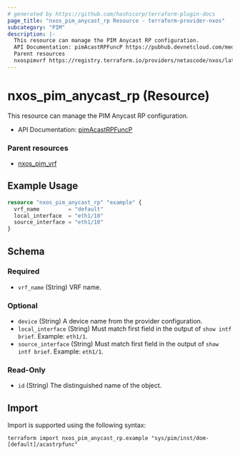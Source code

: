 ```yaml
---
# generated by https://github.com/hashicorp/terraform-plugin-docs
page_title: "nxos_pim_anycast_rp Resource - terraform-provider-nxos"
subcategory: "PIM"
description: |-
  This resource can manage the PIM Anycast RP configuration.
  API Documentation: pimAcastRPFuncP https://pubhub.devnetcloud.com/media/dme-docs-10-2-2/docs/Layer%203/pim:AcastRPFuncP/
  Parent resources
  nxospimvrf https://registry.terraform.io/providers/netascode/nxos/latest/docs/resources/pim_vrf
---
```


# nxos_pim_anycast_rp (Resource)

This resource can manage the PIM Anycast RP configuration.

- API Documentation: [pimAcastRPFuncP](https://pubhub.devnetcloud.com/media/dme-docs-10-2-2/docs/Layer%203/pim:AcastRPFuncP/)

### Parent resources

- [nxos_pim_vrf](https://registry.terraform.io/providers/netascode/nxos/latest/docs/resources/pim_vrf)

## Example Usage

```terraform
resource "nxos_pim_anycast_rp" "example" {
  vrf_name         = "default"
  local_interface  = "eth1/10"
  source_interface = "eth1/10"
}
```

<!-- schema generated by tfplugindocs -->
## Schema

### Required

- `vrf_name` (String) VRF name.

### Optional

- `device` (String) A device name from the provider configuration.
- `local_interface` (String) Must match first field in the output of `show intf brief`. Example: `eth1/1`.
- `source_interface` (String) Must match first field in the output of `show intf brief`. Example: `eth1/1`.

### Read-Only

- `id` (String) The distinguished name of the object.

## Import

Import is supported using the following syntax:

```shell
terraform import nxos_pim_anycast_rp.example "sys/pim/inst/dom-[default]/acastrpfunc"
```
